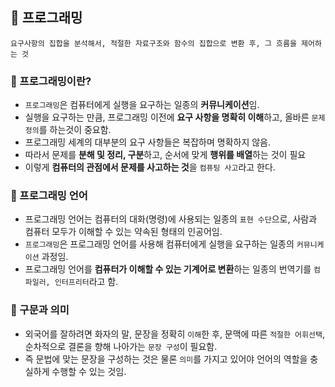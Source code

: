 ## 📌 프로그래밍
```
요구사항의 집합을 분석해서, 적절한 자료구조와 함수의 집합으로 변환 후, 그 흐름을 제어하는 것
```

### 📌 프로그래밍이란?
- `프로그래밍`은 컴퓨터에게 실행을 요구하는 일종의 **커뮤니케이션**임.
- 실행을 요구하는 만큼, 프로그래밍 이전에 **요구 사항을 명확히 이해**하고, 올바른 `문제 정의`를 하는것이 중요함.
- 프로그래밍 세계의 대부분의 요구 사항들은 복잡하며 명확하지 않음.
- 따라서 문제를 **분해 및 정리, 구분**하고, 순서에 맞게 **행위를 배열**하는 것이 필요
- 이렇게 **컴퓨터의 관점에서 문제를 사고하는 것**을 `컴퓨팅 사고`라고 한다. 

### 📌 프로그래밍 언어
- 프로그래밍 언어는 컴퓨터의 대화(명령)에 사용되는 일종의 `표현 수단`으로, 사람과 컴퓨터 모두가 이해할 수 있는 약속된 형태의 인공어임.
- `프로그래밍`은 프로그래밍 언어를 사용해 컴퓨터에게 실행을 요구하는 일종의 `커뮤니케이션` 과정임.
- 프로그래밍 언어를 **컴퓨터가 이해할 수 있는 기계어로 변환**하는 일종의 번역기를 `컴파일러, 인터프리터`라고 함.

### 📌 구문과 의미
- 외국어를 잘하려면 화자의 말, 문장을 정확히 `이해`한 후, 문맥에 따른 `적절한 어휘선택`, 순차적으로 결론을 향해 나아가는 `문장 구성`이 필요함.
- 즉 문법에 맞는 문장을 구성하는 것은 물론 `의미`를 가지고 있어야 언어의 역할을 충실하게 수행할 수 있는 것임. 
